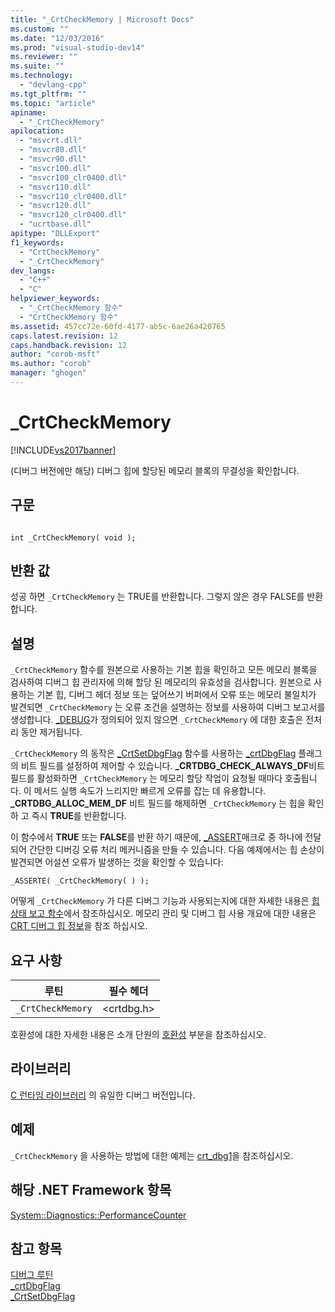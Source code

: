 ```yaml
---
title: "_CrtCheckMemory | Microsoft Docs"
ms.custom: ""
ms.date: "12/03/2016"
ms.prod: "visual-studio-dev14"
ms.reviewer: ""
ms.suite: ""
ms.technology: 
  - "devlang-cpp"
ms.tgt_pltfrm: ""
ms.topic: "article"
apiname: 
  - "_CrtCheckMemory"
apilocation: 
  - "msvcrt.dll"
  - "msvcr80.dll"
  - "msvcr90.dll"
  - "msvcr100.dll"
  - "msvcr100_clr0400.dll"
  - "msvcr110.dll"
  - "msvcr110_clr0400.dll"
  - "msvcr120.dll"
  - "msvcr120_clr0400.dll"
  - "ucrtbase.dll"
apitype: "DLLExport"
f1_keywords: 
  - "CrtCheckMemory"
  - "_CrtCheckMemory"
dev_langs: 
  - "C++"
  - "C"
helpviewer_keywords: 
  - "_CrtCheckMemory 함수"
  - "CrtCheckMemory 함수"
ms.assetid: 457cc72e-60fd-4177-ab5c-6ae26a420765
caps.latest.revision: 12
caps.handback.revision: 12
author: "corob-msft"
ms.author: "corob"
manager: "ghogen"
---
```

# _CrtCheckMemory
[!INCLUDE[vs2017banner](../../assembler/inline/includes/vs2017banner.md)]

\(디버그 버전에만 해당\) 디버그 힙에 할당된 메모리 블록의 무결성을 확인합니다.  
  
## 구문  
  
```  
  
int _CrtCheckMemory( void );  
```  
  
## 반환 값  
 성공 하면  `_CrtCheckMemory`  는 TRUE를 반환합니다. 그렇지 않은 경우 FALSE를 반환합니다.  
  
## 설명  
 `_CrtCheckMemory`  함수를 원본으로 사용하는 기본 힙을 확인하고 모든 메모리 블록을 검사하여 디버그 힙 관리자에 의해 할당 된 메모리의 유효성을 검사합니다.  원본으로 사용하는 기본 힙, 디버그 헤더 정보 또는 덮어쓰기 버퍼에서 오류 또는 메모리 불일치가 발견되면  `_CrtCheckMemory` 는 오류 조건을 설명하는 정보를 사용하여 디버그 보고서를 생성합니다.  [\_DEBUG](../../c-runtime-library/debug.md)가 정의되어 있지 않으면 `_CrtCheckMemory` 에 대한 호출은 전처리 동안 제거됩니다.  
  
 `_CrtCheckMemory` 의 동작은 [\_CrtSetDbgFlag](../../c-runtime-library/reference/crtsetdbgflag.md) 함수를 사용하는 [\_crtDbgFlag](../../c-runtime-library/crtdbgflag.md) 플래그의 비트 필드를 설정하여 제어할 수 있습니다.  **\_CRTDBG\_CHECK\_ALWAYS\_DF**비트 필드를 활성화하면  `_CrtCheckMemory` 는 메모리 할당 작업이 요청될 때마다 호출됩니다.  이 메서드 실행 속도가 느리지만 빠르게 오류를 잡는 데 유용합니다.  **\_CRTDBG\_ALLOC\_MEM\_DF** 비트 필드를 해제하면  `_CrtCheckMemory` 는 힙을 확인하 고 즉시  **TRUE**를 반환합니다.  
  
 이 함수에서 **TRUE** 또는  **FALSE**를 반환 하기 때문에,  [\_ASSERT](../../c-runtime-library/reference/assert-asserte-assert-expr-macros.md)매크로 중 하나에 전달 되어 간단한 디버깅 오류 처리 메커니즘을 만들 수 있습니다.  다음 예제에서는 힙 손상이 발견되면 어설션 오류가 발생하는 것을 확인할 수 있습니다:  
  
```  
_ASSERTE( _CrtCheckMemory( ) );  
```  
  
 어떻게  `_CrtCheckMemory`  가 다른 디버그 기능과 사용되는지에 대한 자세한 내용은   [힙 상태 보고 함수](../Topic/CRT%20Debug%20Heap%20Details.md#BKMK_Heap_State_Reporting_Functions)에서 참조하십시오.  메모리 관리 및 디버그 힙 사용 개요에 대한 내용은 [CRT 디버그 힙 정보](../Topic/CRT%20Debug%20Heap%20Details.md)을 참조 하십시오.  
  
## 요구 사항  
  
|루틴|필수 헤더|  
|--------|-----------|  
|`_CrtCheckMemory`|\<crtdbg.h\>|  
  
 호환성에 대한 자세한 내용은 소개 단원의 [호환성](../../c-runtime-library/compatibility.md) 부분을 참조하십시오.  
  
## 라이브러리  
 [C 런타임 라이브러리](../../c-runtime-library/crt-library-features.md) 의 유일한 디버그 버전입니다.  
  
## 예제  
 `_CrtCheckMemory` 을 사용하는 방법에 대한 예제는  [crt\_dbg1](http://msdn.microsoft.com/ko-kr/17b4b20c-e849-48f5-8eb5-dca6509cbaf9)을 참조하십시오.  
  
## 해당 .NET Framework 항목  
 [System::Diagnostics::PerformanceCounter](https://msdn.microsoft.com/en-us/library/system.diagnostics.performancecounter.aspx)  
  
## 참고 항목  
 [디버그 루틴](../../c-runtime-library/debug-routines.md)   
 [\_crtDbgFlag](../../c-runtime-library/crtdbgflag.md)   
 [\_CrtSetDbgFlag](../../c-runtime-library/reference/crtsetdbgflag.md)